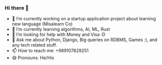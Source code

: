 ### Hi there 👋

- 🔭 I’m currently working on a startup application project about learning new language (Misalearn Co)
- 🌱 I’m currently learning algorithms, AI, ML, Rust
- 🤔 I’m looking for help with Money and Visa :D
- 💬 Ask me about Python, Django, Big queries on RDBMS, Games :), and any tech related stuff.
- 📫 How to reach me: +989107829251
- 😄 Pronouns: He/His
